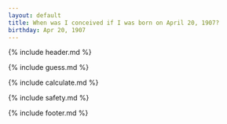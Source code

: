 ```yaml
---
layout: default
title: When was I conceived if I was born on April 20, 1907?
birthday: Apr 20, 1907
---
```


{% include header.md %}

{% include guess.md %}

{% include calculate.md %}

{% include safety.md %}

{% include footer.md %}



